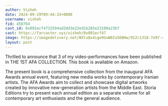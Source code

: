 ```yaml
---
author: Visheh
date: 2024-09-29T09:44:33+0000
username: visheh
fid: 458764
cast_id: 0x891ecf4732594ad2dd3e22ed1b285e23100a23b7
cast: https://farcaster.xyz/visheh/0x891ecf47
image: https://imagedelivery.net/BXluQx4ige9GuW0Ia56BHw/912c1318-7e97-4998-ec43-e6a58447de00/original
layout: post
---
```


Thrilled to announce that 3 of my video-performances have been published in THE 1ST AFA COLLECTION.
This book is available on Amazon.

The present book is a comprehensive collection from the inaugural AFA Awards annual event, featuring new media works by contemporary Iranian artists. The AFA Awards aim to collect and showcase digital artworks created by innovative new-generation artists from the Middle East.
Storia Editions try to present each annual edition as a separate volume for all contemporary art enthusiasts and the general audience.

<img src='https://imagedelivery.net/BXluQx4ige9GuW0Ia56BHw/912c1318-7e97-4998-ec43-e6a58447de00/original' alt='' referrerpolicy='no-referrer'/>
